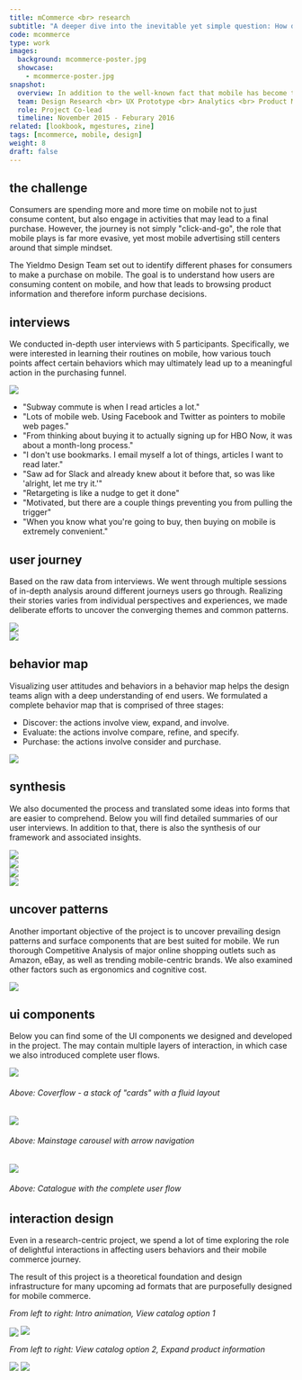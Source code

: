 ```yaml
---
title: mCommerce <br> research
subtitle: "A deeper dive into the inevitable yet simple question: How do people shop on mobile?"
code: mcommerce
type: work
images:
  background: mcommerce-poster.jpg
  showcase: 
    - mcommerce-poster.jpg
snapshot:
  overview: In addition to the well-known fact that mobile has become the hub of everyone's digital life. Commerce on mobile is thriving at an even more staggering pace. One does not need to look at the annual record-breaking holiday sales distribution to be impressed. In fact, mobile commerce has taken the center stage long before people have realized. <br><br> This project attempts to formulate a mature, comprehensive framework for understanding mCommerce, as well as developing tools and design components for future product developments.
  team: Design Research <br> UX Prototype <br> Analytics <br> Product Management
  role: Project Co-lead
  timeline: November 2015 - Feburary 2016
related: [lookbook, mgestures, zine]
tags: [mcommerce, mobile, design]
weight: 8
draft: false
---
```


## the challenge

Consumers are spending more and more time on mobile not to just consume content, but also engage in activities that may lead to a final purchase. However, the journey is not simply "click-and-go", the role that mobile plays is far more evasive, yet most mobile advertising still centers around that simple mindset. 

The Yieldmo Design Team set out to identify different phases for consumers to make a purchase on mobile. The goal is to understand how users are consuming content on mobile, and how that leads to browsing product information and therefore inform purchase decisions.

## interviews

We conducted in-depth user interviews with 5 participants. Specifically, we were interested in learning their routines on mobile, how various touch points affect certain behaviors which may ultimately lead up to a meaningful action in the purchasing funnel.

<div><img src="/work/mcommerce/discussion-guide.jpg"></div>

- "Subway commute is when I read articles a lot."
- "Lots of mobile web. Using Facebook and Twitter as pointers to mobile web pages."
- "From thinking about buying it to actually signing up for HBO Now, it was about a month-long process."
- "I don't use bookmarks. I email myself a lot of things, articles I want to read later."
- "Saw ad for Slack and already knew about it before that, so was like 'alright, let me try it.'"
- "Retargeting is like a nudge to get it done"
- "Motivated, but there are a couple things preventing you from pulling the trigger"
- "When you know what you're going to buy, then buying on mobile is extremely convenient."

## user journey

Based on the raw data from interviews. We went through multiple sessions of in-depth analysis around different journeys users go through. Realizing their stories varies from individual perspectives and experiences, we made deliberate efforts to uncover the converging themes and common patterns.

<div><img src="/work/mcommerce/journey-1.png"></div>
<div><img src="/work/mcommerce/journey-2.png"></div>

## behavior map

Visualizing user attitudes and behaviors in a behavior map helps the design teams align with a deep understanding of end users. We formulated a complete behavior map that is comprised of three stages:

- Discover: the actions involve view, expand, and involve.
- Evaluate: the actions involve compare, refine, and specify.
- Purchase: the actions involve consider and purchase.

<div><img src="/work/mcommerce/behavior-map-framework.jpg"></div>

## synthesis

We also documented the process and translated some ideas into forms that are easier to comprehend. Below you will find detailed summaries of our user interviews. In addition to that, there is also the synthesis of our framework and associated insights.

<div><img src="/work/mcommerce/deck-1.png"></div>
<div><img src="/work/mcommerce/deck-2.png"></div>
<div><img src="/work/mcommerce/deck-3.png"></div>
<div><img src="/work/mcommerce/deck-4.png"></div>

## uncover patterns

Another important objective of the project is to uncover prevailing design patterns and surface components that are best suited for mobile. We run thorough Competitive Analysis of major online shopping outlets such as Amazon, eBay, as well as trending mobile-centric brands. We also examined other factors such as ergonomics and cognitive cost.

<div><img src="/work/mcommerce/references.jpg"></div>

## ui components

Below you can find some of the UI components we designed and developed in the project. The may contain multiple layers of interaction, in which case we also introduced complete user flows.

<div>
	<img src="/work/mcommerce/ui-components-1.jpg">
	<h6>Above: Coverflow - a stack of "cards" with a fluid layout</h6>
	<img src="/work/mcommerce/ui-components-2.jpg">
	<h6>Above: Mainstage carousel with arrow navigation</h6>
	<img src="/work/mcommerce/ui-components-3.jpg">
	<h6>Above: Catalogue with the complete user flow</h6>
</div>

<!-- <div><img src="/work/mcommerce/ui-components-2.jpg"></div> -->
<!-- <div><img src="/work/mcommerce/ui-components-3.jpg"></div> -->

## interaction design

Even in a research-centric project, we spend a lot of time exploring the role of delightful interactions in affecting users behaviors and their mobile commerce journey.

The result of this project is a theoretical foundation and design infrastructure for many upcoming ad formats that are purposefully designed for mobile commerce.

*From left to right: Intro animation, View catalog option 1*

<div class="double clearfix">
	<img style="vertical-align: bottom;" src="/work/mcommerce/mcommerce-ix-1.gif">
	<img src="/work/mcommerce/mcommerce-ix-2.gif">
</div>

*From left to right: View catalog option 2, Expand product information*

<div class="double clearfix">
	<img src="/work/mcommerce/mcommerce-ix-3.gif">
	<img src="/work/mcommerce/mcommerce-ix-4.gif">
</div>
